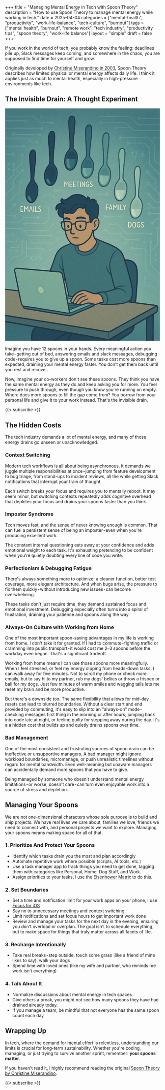 +++
title = "Managing Mental Energy in Tech with Spoon Theory"
description = "How to use Spoon Theory to manage mental energy while working in tech."
date = 2025-04-04
categories = ["mental-health", "productivity", "work-life-balance", "tech-culture", "burnout"]
tags = ["mental health", "burnout", "remote work", "tech industry", "productivity tips", "spoon theory", "work-life balance"]
layout = "simple"
draft = false
+++

If you work in the world of tech, you probably know the feeling: deadlines pile up,
Slack messages keep coming, and somewhere in the chaos, you are supposed to find time
for yourself and grow.

Originally developed by [Christine Miserandino in 2003](https://butyoudontlooksick.com/articles/written-by-christine/the-spoon-theory/),
Spoon Theory describes how limited physical or mental energy affects daily life.
I think it applies just as much to mental health, especially in high-pressure environments like tech.

## The Invisible Drain: A Thought Experiment

![AI generated image of a developer working on their laptop while their spoons float around them getting depleted.](featured.jpg)

Imagine you have 12 spoons in your hands. Every meaningful action you take - getting out of bed, answering emails and slack messages, debugging code - requires you to give up a spoon. Some tasks cost more spoons than expected, draining your mental energy faster. You don't get them back until you rest and recover.

Now, imagine your co-workers  don't see these spoons. They think you have the same mental energy as they do and keep asking you for more. You feel pressure to push through, even though you know you're running on empty. Where does more spoons to fill the gap come from? You borrow from your personal life and give it to your work instead. That's the invisible drain.

{{< subscribe >}}

## The Hidden Costs

The tech industry demands a lot of mental energy, and many of those energy drains go unseen or unacknowledged.

### Context Switching

Modern tech workflows is all about being asynchronous, it demands we juggle multiple responsibilities at once - jumping from feature development to bug triage, from stand-ups to incident reviews, all the while getting Slack notifications that interrupt your train of thought.

Each switch breaks your focus and requires you to mentally reboot. It may seem minor, but switching contexts repeatedly adds cognitive overhead that depletes your focus and drains your spoons faster than you think.

### Imposter Syndrome
Tech moves fast, and the sense of never knowing enough is common. That can fuel a persistent sense of being an imposter - even when you're producing excellent work.

The constant internal questioning eats away at your confidence and adds emotional weight to each task. It's exhausting pretending to be confident when you're quietly doubting every line of code you write.

### Perfectionism & Debugging Fatigue

There's always something more to optimize; a cleaner function, better test coverage, more elegant architecture. And when bugs arise, the pressure to fix them quickly - without introducing new issues - can become overwhelming.

These tasks don't just require time, they demand sustained focus and emotional investment. Debugging especially often turns into a spiral of frustration, draining your patience and spoons along the way.

### Always-On Culture with Working from Home

One of the most important spoon-saving advantages in my life is working from home. I don't take it for granted. If I had to commute - fighting traffic or cramming into public transport - it would cost me 2–3 spoons before the workday even began. That's a significant tradeoff.

Working from home means I can use those spoons more meaningfully. When I feel stressed, or feel my energy dipping from heads-down tasks, I can walk away for five minutes. Not to scroll my phone or check more emails, but to say hi to my partner, rub my dogs' bellies or throw a frisbee or ball for my dogs. Just few minutes of warm smiles and wagging tails lets me reset my brain and be more productive.

But there's a downside too. The same flexibility that allows for mid-day resets can lead to blurred boundaries. Without a clear start and end provided by commuting, it's easy to slip into an "always-on" mode - checking messages first thing in the morning or after hours, jumping back into code late at night, or feeling guilty for stepping away during the day. It's a a hidden cost that builds up and quietly drains spoons over time.

### Bad Management

One of the most consistent and frustrating sources of spoon drain can be ineffective or unsupportive managers. A bad manager might ignore workload boundaries, micromanage, or push unrealistic timelines without regard for mental bandwidth. Even well-meaning but unaware managers can accidentally demand more spoons that you have to give.

Being managed by someone who doesn't understand mental energy limitations - or worse, doesn't care - can turn even enjoyable work into a source of stress and depletion.


## Managing Your Spoons

We are not one-dimensional characters whose sole purpose is to build and ship projects. We have real lives we care about, families we love, friends we need to connect with, and personal projects we want to explore. Managing your spoons means making space for all of that.

### 1. Prioritize And Protect Your Spoons

  - Identify which tasks drain you the most and plan accordingly
  - Automate repetitive work where possible (scripts, AI tools, etc.)
  - Use a task manager app to track things you need to get done, tagging them with categories like Personal, Home, Dog Stuff, and Work.
  - Assign priorities to your tasks, I use the [Eisenhower Matrix](https://www.eisenhower.me/eisenhower-matrix/) to do this.

### 2. Set Boundaries
   - Set a time and notification limit for your work apps on your phone, I use [Focus for iOS](https://support.apple.com/guide/iphone/set-up-a-focus-iphd6288a67f/ios)
   - Say no to unnecessary meetings and context switching
   - Limit notifications and set focus hours to get important work done
   - Review and manage your tasks for the next day in the evening, ensuring you don't overload or overplan. The goal isn't to schedule everything, but to make space for things that truly matter across all facets of life.

### 3. Recharge Intentionally
   - Take real breaks - step outside, touch some grass (like a friend of mine likes to say), walk your dogs
   - Spend time with loved ones (like my wife and partner, who reminds me work isn't everything)

### 4. **Talk About It**
   - Normalize discussions about mental energy in tech spaces
   - Give others a break, you might not see how many spoons they have had drained already today.
   - If you manage a team, be mindful that not everyone has the same spoon count each day

## Wrapping Up

In tech, where the demand for mental effort is relentless, understanding our limits is crucial for long-term sustainability. Whether you're coding, managing, or just trying to survive another sprint, remember: **your spoons matter**.

If you haven't read it, I highly recommend reading the original [Spoon Theory by Christine Miserandino](https://butyoudontlooksick.com/articles/written-by-christine/the-spoon-theory/).

{{< subscribe >}}
